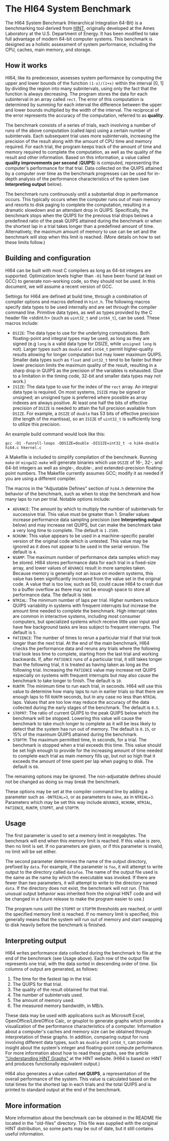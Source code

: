 # The HI64 System Benchmark

The HI64 System Benchmark (Hierarchical Integration 64-Bit) is a benchmarking
tool derived from [HINT][1], originally developed at the Ames Laboratory at the
U.S. Department of Energy. It has been modified to take full advantage of modern
64-bit computer systems. This benchmark is designed as a holistic assessment of
system performance, including the CPU, caches, main memory, and storage.

## How it works

HI64, like its predecessor, assesses system performance by computing the upper
and lower bounds of the function `(1-x)/(1+x)` within the interval [0, 1] by
dividing the region into many subintervals, using only the fact that the
function is always decreasing. The program stores the data for each subinterval
in an array called `rect`. The error of this computation is determined by
summing for each interval the difference between the upper and lower bounds
multiplied by the width of the interval. The reciprocal of the error represents
the accuracy of the computation, referred to as **quality**.

The benchmark consists of a series of trials, each involving a number of runs of
the above computation (called *laps*) using a certain number of subintervals.
Each subsequent trial uses more subintervals, increasing the precision of the
result along with the amount of CPU time and memory required. For each trial,
the program keeps track of the amount of time and memory required to complete
the computation, as well as the quality of the result and other information.
Based on this information, a value called **quality improvements per second**
(**QUIPS**) is computed, representing the computer's performance for that trial.
Data collected on the QUIPS attained by a computer over time as the benchmark
progresses can be used for in-depth analysis of the performance characteristics
of the system (see **Interpreting output** below).

The benchmark runs continuously until a substantial drop in performance occurs.
This typically occurs when the computer runs out of main memory and resorts to
disk paging to complete the computation, resulting in a dramatic slowdown and an
attendant drop in QUIPS. Specifically, the benchmark stops when the QUIPS for
the previous trial drops belows a predefined ratio of the peak QUIPS attained
during the benchmark or when the shortest lap in a trial takes longer than a
predefined amount of time. Alternatively, the maximum amount of memory to use
can be set and the benchmark will stop when this limit is reached. (More details
on how to set these limits follow.)

## Building and configuration

HI64 can be built with most C compilers as long as 64-bit integers are
supported. Optimization levels higher than `-O1` have been found (at least on
GCC) to generate non-working code, so they should not be used. In this document,
we will assume a recent version of GCC.

Settings for HI64 are defined at build time, through a combination of compiler
options and macros defined in `hint.h`. The following macros specify data types
to be used internally and are set through the compiler command line. Primitive
data types, as well as types provided by the C header file <stdint.h> (such as
`uint32_t` and `int64_t`), can be used. These macros include:

 - `DSIZE`: The data type to use for the underlying computations. Both
   floating-point and integral types may be used, as long as they are signed
   (e.g `long` is a valid data type for DSIZE, while `unsigned long` is not).
   Larger types such as `double` and `int64_t` permit higher-quality results
   allowing for longer computation but may lower maximum QUIPS. Smaller data
   types such as `float` and `int32_t` tend to be faster but their lower
   precision limits the maximum quality of the result, resulting in a sharp drop
   in QUIPS as the precision of the variables is exhausted. (Due to a limitation
   in the timing code, 32-bit and smaller data types may not work.)
 - `ISIZE`: The data type to use for the index of the `rect` array. An integral
   data type is required. On most systems, `ISIZE` may be signed or unsigned;
   an unsigned type is preferred where possible as array indexes are always
   positive. At least one half the bits of effective precision of `DSIZE` is
   needed to attain the full precision available from `DSIZE`. For example, a
   `DSIZE` of `double` has 53 bits of effective precision (the length of the
   mantissa), so an `ISIZE` of `uint32_t` is sufficiently long to utilize this
   precision.

An example build command would look like this:

    gcc -O1 -funroll-loops -DDSIZE=double -DISIZE=int32_t -o hi64-double hi64.c hkernel.c

A Makefile is included to simplify compilation of the benchmark. Running `make`
or `mingw32-make` will generate binaries which use `DSIZE` of 16-, 32-, and
64-bit integers as well as single-, double-, and extended-precision
floating-point numbers. The Makefile currently assumes GCC; modify it as needed
if you are using a different compiler.

The macros in the "Adjustable Defines" section of `hi64.h` determine the
behavior of the benchmark, such as when to stop the benchmark and how many laps
to run per trial. Notable options include:

 - `ADVANCE`: The amount by which to multiply the number of subintervals for
   successive trial. This value must be greater than 1. Smaller values increase
   performance data sampling precision (see **Interpreting output** below) and
   may increase net QUIPS, but can make the benchmark take a very long time
   to complete. The default is `1.2589`.
 - `NCHUNK`: This value appears to be used in a machine-specific parallel
   version of the original code which is untested. This value may be ignored as
   it does not appear to be used in the serial version. The default is `4`.
 - `NSAMP`: The maximum number of performance data samples which may be stored.
   HI64 stores performance data for each trial in a fixed-size array, and lower
   values of `ADVANCE` result in more samples taken. Because memory is generally
   not an issue on modern systems, this value has been significantly increased
   from the value set in the original code. A value that is too low, such as 50,
   could cause HI64 to crash due to a buffer overflow as there may not be enough
   space to store all performance data. The default is `5000`.
 - `NTRIAL`: The minimum number of laps per trial. Higher numbers reduce
   QUIPS variability in systems with frequent interrupts but increase the amount
   time needed to complete the benchmark. High interrupt rates are common in
   interactive systems, including most consumer computers, but specialized
   systems which receive little user input and have few background tasks are
   less subject to frequent interrupts. The default is `5`.
 - `PATIENCE`: The number of times to rerun a particular trial if that trial
   took longer than the next trial. At the end of the main benchmark, HI64
   checks the performance data and reruns any trials where the following trial
   took less time to complete, starting from the last trial and working
   backwards. If, after `PATIENCE` runs of a particular trial, it still takes
   longer than the following trial, it is treated as having taken as long as the
   following trial. Increasing the `PATIENCE` value may increase net QUIPS
   especially on systems with frequent interrupts but may also cause the
   benchmark to take longer to finish. The default is `10`.
 - `RUNTM`: The minimum time to run each trial, in seconds. HI64 will use this
   value to determine how many laps to run in earlier trials so that there are
   enough laps to fill `RUNTM` seconds, but in any case no less than `NTRIAL`
   laps. Values that are too low may reduce the accuracy of the data collected
   during the early stages of the benchmark. The default is `0.5`.
 - `STOPRT`: The ratio of current QUIPS to the peak QUIPS below which the
   benchmark will be stopped. Lowering this value will cause the benchmark to
   take much longer to complete as it will be less likely to detect that the
   system has run out of memory. The default is `0.15`, or 15% of the maximum
   QUIPS attained during the benchmark.
 - `STOPTM`: The maximum permitted time, in seconds, for a trial. The benchmark
   is stopped when a trial exceeds this time. This value should be set high
   enough to provide for the increasing amount of time needed to complete each
   trial as main memory fills up, but not so high that it exceeds the amount of
   time spent per lap when paging to disk. The default is `60`.

The remaining options may be ignored. The non-adjustable defines should not be
changed as doing so may break the benchmark.

These options may be set at the compiler command line by adding a parameter such
as `-DNTRIAL=3`, or as parameters to `make`, as in `NTRIAL=3`. Parameters which
may be set this way include `ADVANCE`, `NCHUNK`, `NTRIAL`, `PATIENCE`, `RUNTM`,
`STOPRT`, and `STOPTM`.

## Usage

The first parameter is used to set a memory limit in megabytes. The benchmark
will end when this memory limit is reached. If this value is zero, then no limit
is set. If no parameters are given, or if this parameter is invalid, no limit
will be set either.

The second parameter determines the name of the output directory, prefixed by `data`. For example, if the parameter is `foo`, it will attempt to write output
to the directory called `datafoo`. The name of the output file used is the same
as the name by which the executable was invoked. If there are fewer than two
parameters, it will attempt to write to the directory named `data`. If the
directory does not exist, the benchmark will not run. (This unusual output
behavior was inherited from the original HINT code and will be changed in a
future release to make the program easier to use.)

The program runs until the `STOPRT` or `STOPTM` thresholds are reached, or until
the specified memory limit is reached. If no memory limit is specified, this
generally means that the system will run out of memory and start swapping to
disk heavily before the benchmark is finished.

## Interpreting output

HI64 writes performance data collected during the benchmark to file at the
end of the benchmark (see Usage above). Each row of the output file represents
one trial, with the data sorted in descending order of time. Six columns of
output are generated, as follows:

 1. The time for the fastest lap in the trial.
 2. The QUIPS for that trial.
 3. The quality of the result obtained for that trial.
 4. The number of subintervals used.
 5. The amount of memory used.
 6. The measured memory bandwidth, in MB/s.

These data may be used with applications such as Microsoft Excel,
OpenOffice/LibreOffice Calc, or gnuplot to generate graphs which provide a
visualization of the performance characteristics of a computer. Information
about a computer's caches and memory size can be obtained through interpretation
of these graphs. In addition, comparing output for runs involving different data
types, such as `double` and `int64_t`, can provide insight about the system's
integer and floating-point compute performance. For more information about how
to read these graphs, see the article ["Understanding HINT Graphs"][2] at the
HINT website. (HI64 is based on HINT and produces functionally equivalent
output.)

HI64 also generates a value called **net QUIPS**, a representation of the
overall performance of the system. This value is calculated based on the total
times for the shortest lap in each trials and the total QUIPS and is printed to
standard output at the end of the benchmark.

## More information

More information about the benchmark can be obtained in the README file located
in the "old-files" directory. This file was supplied with the original HINT
distribution, so some parts may be out of date, but it still contains useful
information.


  [1]: http://hint.byu.edu/
  [2]: http://hint.byu.edu/tutorials/graphs/index.html